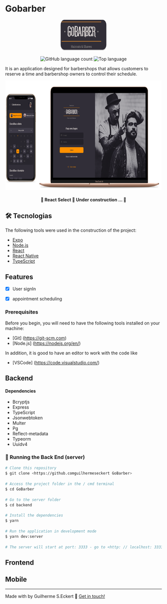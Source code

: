 # **Gobarber**


<p align="center">
  <img width="150" height="100" src="img/logo.png">
</p>

<p align="center">
  <img alt="GitHub language count" src="https://img.shields.io/github/languages/count/commonality/readme-inspector.svg">
  <img alt="Top language" src="https://img.shields.io/github/languages/top/commonality/readme-inspector.svg">
</p>

It is an application designed for barbershops that allows customers to reserve a time and barbershop owners to control their schedule.

 
 <p align="center">
  <img width="560" height="350" src="img/gobarber.png">
</p>


</div>

<h4 align="center"> 
	🚧  React Select 🚀 Under construction ...  🚧
</h4>


## 🛠 Tecnologias

The following tools were used in the construction of the project:

- [Expo](https://expo.io/)
- [Node.js](https://nodejs.org/en/)
- [React](https://pt-br.reactjs.org/)
- [React Native](https://reactnative.dev/)
- [TypeScript](https://www.typescriptlang.org/)
  

## Features

- [x] User signIn
- [x] appointment scheduling


### Prerequisites

Before you begin, you will need to have the following tools installed on your machine:

 - [Git] (https://git-scm.com) 
 - [Node.js] (https://nodejs.org/en/)
  
In addition, it is good to have an editor to work with the code like

 - [VSCode] (https://code.visualstudio.com/)





## Backend


#### Dependencies
  * Bcryptjs
  * Express
  * TypeScript
  * Jsonwebtoken
  * Multer
  * Pg
  * Reflect-metadata
  * Typeorm
  * Uuidv4

### 🎲 Running the Back End (server)

``` bash
# Clone this repository
$ git clone <https://github.comguilhermeseckert GoBarber>

# Access the project folder in the / cmd terminal
$ cd GoBarber

# Go to the server folder
$ cd backend

# Install the dependencies
$ yarn

# Run the application in development mode
$ yarn dev:server

# The server will start at port: 3333 - go to <http: // localhost: 3333>
```
  

## Frontend


## Mobile

---
Made with by Guilherme S.Eckert :wave: [Get in touch!](https://www.linkedin.com/in/guilherme-eckert/)





